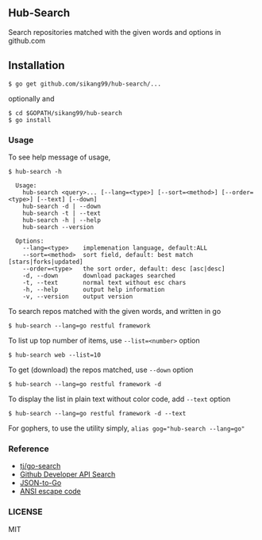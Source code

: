 ## Hub-Search

Search repositories matched with the given words and options in github.com


## Installation

```
$ go get github.com/sikang99/hub-search/...
```
optionally and
```
$ cd $GOPATH/sikang99/hub-search
$ go install
```


### Usage

To see help message of usage, 
```
$ hub-search -h

  Usage:
    hub-search <query>... [--lang=<type>] [--sort=<method>] [--order=<type>] [--text] [--down]
    hub-search -d | --down
    hub-search -t | --text
    hub-search -h | --help
    hub-search --version

  Options:
    --lang=<type>    implemenation language, default:ALL
    --sort=<method>  sort field, default: best match [stars|forks|updated]
    --order=<type>   the sort order, default: desc [asc|desc]
    -d, --down       download packages searched
    -t, --text       normal text without esc chars
    -h, --help       output help information
    -v, --version    output version
```

To search repos matched with the given words, and written in go
```
$ hub-search --lang=go restful framework
```

To list up top number of items, use `--list=<number>` option
```
$ hub-search web --list=10
```

To get (download) the repos matched, use `--down` option
```
$ hub-search --lang=go restful framework -d
```

To display the list in plain text without color code, add `--text` option
```
$ hub-search --lang=go restful framework -d --text
```

For gophers, to use the utility simply, `alias gog="hub-search --lang=go"`


### Reference

- [tj/go-search](http://github.com/tj-go-search)
- [Github Developer API Search](https://developer.github.com/v3/search/)
- [JSON-to-Go](http://mholt.github.io/json-to-go/)
- [ANSI escape code](http://en.wikipedia.org/wiki/ANSI_escape_code)

### LICENSE

MIT

